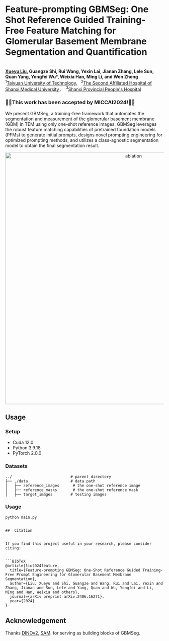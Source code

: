 # Feature-prompting GBMSeg: One Shot Reference Guided Training-Free Feature Matching for Glomerular Basement Membrane Segmentation and Quantification
<br>**[Xueyu Liu](https://scholar.google.com.hk/citations?user=jeatLqIAAAAJ&hl=zh-CN), Guangze Shi, Rui Wang, Yexin Lai, Jianan Zhang, Lele Sun, Quan Yang, Yongfei Wu*, Weixia Han, Ming Li, and Wen Zheng**<br>
<sup>1</sup>[Taiyuan University of Technology](https://www.tyut.edu.cn/), &nbsp;
<sup>2</sup>[The Second Affiliated Hospital of Shanxi Medical University](https://www.sydey.com/)，&nbsp;
<sup>3</sup>[Shanxi Provincial People's Hospital](https://www.sxsrmyy.com/)


### 🚀🚀This work has been accepted by MICCAI2024!🚀🚀


We present GBMSeg, a training-free framework that automates the segmentation and measurement of the glomerular basement membrane (GBM) in TEM using only one-shot reference images. GBMSeg leverages the robust feature matching capabilities of pretrained foundation models (PFMs) to generate initial prompts, designs novel prompting engineering for optimized prompting methods, and utilizes a class-agnostic segmentation model to obtain the final segmentation result. 

<p align="center">
<img width="800" alt="ablation" src="img/ablation.png">
</p>

## Usage 
### Setup 

- Cuda 12.0
- Python 3.9.18
- PyTorch 2.0.0


### Datasets
    ../                          # parent directory
    ├── ./data                   # data path
    │   ├── reference_images      # the one-shot reference image
    │   ├── reference_masks       # the one-shot reference mask
    │   ├── target_images        # testing images

### Usage
```
python main.py
```

```

##  Citation


If you find this project useful in your research, please consider citing:


```BibTeX
@article{liu2024feature,
  title={Feature-prompting GBMSeg: One-Shot Reference Guided Training-Free Prompt Engineering for Glomerular Basement Membrane Segmentation},
  author={Liu, Xueyu and Shi, Guangze and Wang, Rui and Lai, Yexin and Zhang, Jianan and Sun, Lele and Yang, Quan and Wu, Yongfei and Li, MIng and Han, Weixia and others},
  journal={arXiv preprint arXiv:2406.16271},
  year={2024}
}
```


## Acknowledgement
Thanks [DINOv2](https://github.com/facebookresearch/dinov2), [SAM](https://github.com/facebookresearch/segment-anything). for serving as building blocks of GBMSeg.
